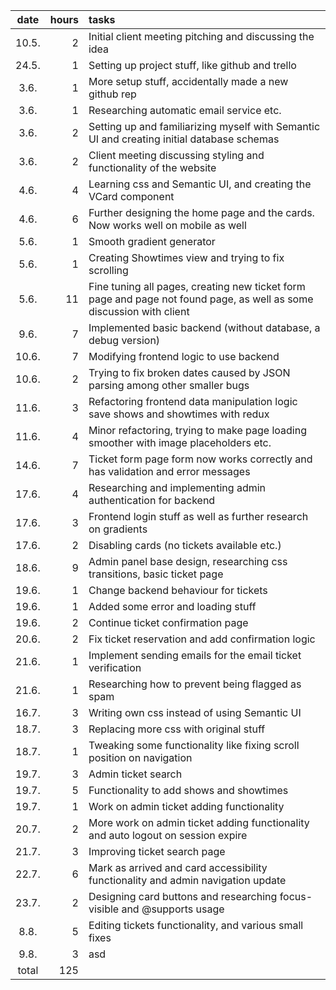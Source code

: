 | date | hours | tasks |
|:----:|----:|:----|
| 10.5. |  2 | Initial client meeting pitching and discussing the idea |
| 24.5. |  1 | Setting up project stuff, like github and trello |
| 3.6.  |  1 | More setup stuff, accidentally made a new github rep |
| 3.6.  |  1 | Researching automatic email service etc. |
| 3.6.  |  2 | Setting up and familiarizing myself with Semantic UI and creating initial database schemas |
| 3.6.  |  2 | Client meeting discussing styling and functionality of the website |
| 4.6.  |  4 | Learning css and Semantic UI, and creating the VCard component |
| 4.6.  |  6 | Further designing the home page and the cards. Now works well on mobile as well |
| 5.6.  |  1 | Smooth gradient generator |
| 5.6.  |  1 | Creating Showtimes view and trying to fix scrolling |
| 5.6.  | 11 | Fine tuning all pages, creating new ticket form page and page not found page, as well as some discussion with client |
| 9.6.  |  7 | Implemented basic backend (without database, a debug version) |
| 10.6. |  7 | Modifying frontend logic to use backend |
| 10.6. |  2 | Trying to fix broken dates caused by JSON parsing among other smaller bugs |
| 11.6. |  3 | Refactoring frontend data manipulation logic save shows and showtimes with redux |
| 11.6. |  4 | Minor refactoring, trying to make page loading smoother with image placeholders etc. |
| 14.6. |  7 | Ticket form page form now works correctly and has validation and error messages |
| 17.6. |  4 | Researching and implementing admin authentication for backend |
| 17.6. |  3 | Frontend login stuff as well as further research on gradients |
| 17.6. |  2 | Disabling cards (no tickets available etc.) |
| 18.6. |  9 | Admin panel base design, researching css transitions, basic ticket page |
| 19.6. |  1 | Change backend behaviour for tickets |
| 19.6. |  1 | Added some error and loading stuff |
| 19.6. |  2 | Continue ticket confirmation page |
| 20.6. |  2 | Fix ticket reservation and add confirmation logic |
| 21.6. |  1 | Implement sending emails for the email ticket verification |
| 21.6. |  1 | Researching how to prevent being flagged as spam |
| 16.7. |  3 | Writing own css instead of using Semantic UI |
| 18.7. |  3 | Replacing more css with original stuff |
| 18.7. |  1 | Tweaking some functionality like fixing scroll position on navigation |
| 19.7. |  3 | Admin ticket search |
| 19.7. |  5 | Functionality to add shows and showtimes |
| 19.7. |  1 | Work on admin ticket adding functionality |
| 20.7. |  2 | More work on admin ticket adding functionality and auto logout on session expire |
| 21.7. |  3 | Improving ticket search page |
| 22.7. |  6 | Mark as arrived and card accessibility functionality and admin navigation update |
| 23.7. |  2 | Designing card buttons and researching focus-visible and @supports usage |
| 8.8.  |  5 | Editing tickets functionality, and various small fixes |
| 9.8.  |  3 | asd |
| total | 125 |